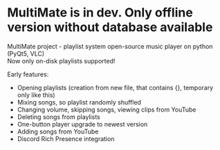 # MultiMate is in dev. Only offline version without database available
MultiMate project - playlist system open-source music player on python (PyQt5, VLC)\
Now only on-disk playlists supported!

Early features: 
- Opening playlists (creation from new file, that contains {}, temporary only like this)
- Mixing songs, so playlist randomly shuffled 
- Changing volume, skipping songs, viewing clips from YouTube 
- Deleting songs from playlists 
- One-button player upgrade to newest version 
- Adding songs from YouTube 
- Discord Rich Presence integration 
